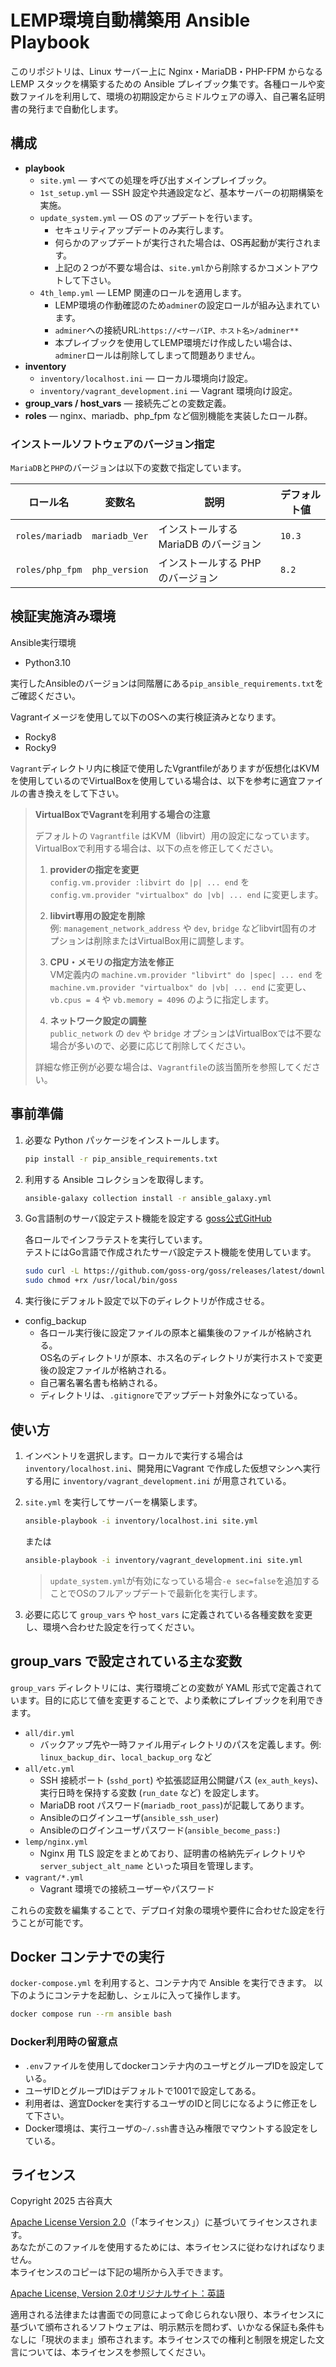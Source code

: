 # LEMP環境自動構築用 Ansible Playbook

このリポジトリは、Linux サーバー上に Nginx・MariaDB・PHP-FPM からなる LEMP スタックを構築するための Ansible プレイブック集です。各種ロールや変数ファイルを利用して、環境の初期設定からミドルウェアの導入、自己署名証明書の発行まで自動化します。

## 構成

- **playbook**
  - `site.yml`  ― すべての処理を呼び出すメインプレイブック。
  - `1st_setup.yml` ― SSH 設定や共通設定など、基本サーバーの初期構築を実施。
  - `update_system.yml` ― OS のアップデートを行います。  
    - セキュリティアップデートのみ実行します。  
    - 何らかのアップデートが実行された場合は、OS再起動が実行されます。
    - 上記の２つが不要な場合は、`site.yml`から削除するかコメントアウトして下さい。
  - `4th_lemp.yml` ― LEMP 関連のロールを適用します。
    - LEMP環境の作動確認のため`adminer`の設定ロールが組み込まれています。
    - `adminer`への接続URL:`https://<サーバIP、ホスト名>/adminer**`
    - 本プレイブックを使用してLEMP環境だけ作成したい場合は、`adminer`ロールは削除してしまって問題ありません。
- **inventory**
  - `inventory/localhost.ini` ― ローカル環境向け設定。
  - `inventory/vagrant_development.ini` ― Vagrant 環境向け設定。
- **group_vars / host_vars**  ― 接続先ごとの変数定義。
- **roles**  ― nginx、mariadb、php_fpm など個別機能を実装したロール群。

### インストールソフトウェアのバージョン指定

`MariaDB`と`PHP`のバージョンは以下の変数で指定しています。

| ロール名            | 変数名             | 説明                      | デフォルト値 |
| --------------- | --------------- | ----------------------- | ------ |
| `roles/mariadb` | `mariadb_Ver`   | インストールする MariaDB のバージョン | `10.3` |
| `roles/php_fpm` | `php_version`   | インストールする PHP のバージョン     | `8.2`  |

## 検証実施済み環境

Ansible実行環境

- Python3.10

実行したAnsibleのバージョンは同階層にある`pip_ansible_requirements.txt`をご確認ください。

Vagrantイメージを使用して以下のOSへの実行検証済みとなります。

- Rocky8
- Rocky9

`Vagrant`ディレクトリ内に検証で使用したVgrantfileがありますが仮想化はKVMを使用しているのでVirtualBoxを使用している場合は、以下を参考に適宜ファイルの書き換えをして下さい。

> **VirtualBoxでVagrantを利用する場合の注意**
>
> デフォルトの `Vagrantfile` はKVM（libvirt）用の設定になっています。VirtualBoxで利用する場合は、以下の点を修正してください。
>
> 1. **providerの指定を変更**  
>    `config.vm.provider :libvirt do |p| ... end` を  
>    `config.vm.provider "virtualbox" do |vb| ... end` に変更します。
>
> 2. **libvirt専用の設定を削除**  
>    例: `management_network_address` や `dev`, `bridge` などlibvirt固有のオプションは削除またはVirtualBox用に調整します。
>
> 3. **CPU・メモリの指定方法を修正**  
>    VM定義内の `machine.vm.provider "libvirt" do |spec| ... end` を  
>    `machine.vm.provider "virtualbox" do |vb| ... end` に変更し、  
>    `vb.cpus = 4` や `vb.memory = 4096` のように指定します。
>
> 4. **ネットワーク設定の調整**  
>    `public_network` の `dev` や `bridge` オプションはVirtualBoxでは不要な場合が多いので、必要に応じて削除してください。
>
> 詳細な修正例が必要な場合は、`Vagrantfile`の該当箇所を参照してください。

## 事前準備

1. 必要な Python パッケージをインストールします。

   ```bash
   pip install -r pip_ansible_requirements.txt
   ```

2. 利用する Ansible コレクションを取得します。

   ```bash
   ansible-galaxy collection install -r ansible_galaxy.yml
   ```

3. Go言語制のサーバ設定テスト機能を設定する
   [goss公式GitHub](https://github.com/goss-org/goss)

   各ロールでインフラテストを実行しています。  
   テストにはGo言語で作成されたサーバ設定テスト機能を使用しています。

   ```bash
   sudo curl -L https://github.com/goss-org/goss/releases/latest/download/goss-linux-amd64 -o /usr/local/bin/goss
   sudo chmod +rx /usr/local/bin/goss
   ```

4. 実行後にデフォルト設定で以下のディレクトリが作成させる。

- config_backup
  - 各ロール実行後に設定ファイルの原本と編集後のファイルが格納される。  
    OS名のディレクトリが原本、ホス名のディレクトリが実行ホストで変更後の設定ファイルが格納される。
  - 自己署名署名書も格納される。
  - ディレクトリは、`.gitignore`でアップデート対象外になっている。

## 使い方

1. インベントリを選択します。ローカルで実行する場合は `inventory/localhost.ini`、開発用にVagrant で作成した仮想マシンへ実行する用に `inventory/vagrant_development.ini` が用意されている。
2. `site.yml` を実行してサーバーを構築します。

   ```bash
   ansible-playbook -i inventory/localhost.ini site.yml
   ```

   または

   ```bash
   ansible-playbook -i inventory/vagrant_development.ini site.yml
   ```

   > `update_system.yml`が有効になっている場合`-e sec=false`を追加することでOSのフルアップデートで最新化を実行します。

3. 必要に応じて `group_vars` や `host_vars` に定義されている各種変数を変更し、環境へ合わせた設定を行ってください。

## group_vars で設定されている主な変数

`group_vars` ディレクトリには、実行環境ごとの変数が YAML 形式で定義されています。目的に応じて値を変更することで、より柔軟にプレイブックを利用できます。

- `all/dir.yml`
  - バックアップ先や一時ファイル用ディレクトリのパスを定義します。例: `linux_backup_dir`、`local_backup_org` など
- `all/etc.yml`
  - SSH 接続ポート (`sshd_port`) や拡張認証用公開鍵パス (`ex_auth_keys`)、実行日時を保持する変数 (`run_date` など) を設定します。
  - MariaDB root パスワード(`mariadb_root_pass`)が記載してあります。
  - Ansibleのログインユーザ(`ansible_ssh_user`)
  - Ansibleのログインユーザパスワード(`ansible_become_pass:`)
- `lemp/nginx.yml`
  - Nginx 用 TLS 設定をまとめており、証明書の格納先ディレクトリや `server_subject_alt_name` といった項目を管理します。
- `vagrant/*.yml`
  - Vagrant 環境での接続ユーザーやパスワード

これらの変数を編集することで、デプロイ対象の環境や要件に合わせた設定を行うことが可能です。

## Docker コンテナでの実行

`docker-compose.yml` を利用すると、コンテナ内で Ansible を実行できます。
以下のようにコンテナを起動し、シェルに入って操作します。

```bash
docker compose run --rm ansible bash
```

### Docker利用時の留意点

- `.env`ファイルを使用してdockerコンテナ内のユーザとグループIDを設定している。
- ユーザIDとグループIDはデフォルトで1001で設定してある。
- 利用者は、適宜Dockerを実行するユーザのIDと同じになるように修正をして下さい。
- Docker環境は、実行ユーザの`~/.ssh`書き込み権限でマウントする設定をしている。

## ライセンス

Copyright 2025 古谷真大

 [Apache License Version 2.0](LICENSE.jp.md)（「本ライセンス」）に基づいてライセンスされます。  
 あなたがこのファイルを使用するためには、本ライセンスに従わなければなりません。  
 本ライセンスのコピーは下記の場所から入手できます。  

  [Apache License, Version 2.0オリジナルサイト：英語](http://www.apache.org/licenses/LICENSE-2.0)

適用される法律または書面での同意によって命じられない限り、本ライセンスに基づいて頒布されるソフトウェアは、明示黙示を問わず、いかなる保証も条件もなしに「現状のまま」頒布されます。本ライセンスでの権利と制限を規定した文言については、本ライセンスを参照してください。 
